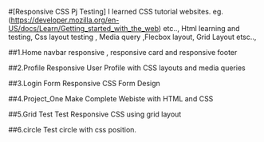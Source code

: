 #[Responsive CSS Pj Testing]
I learned CSS tutorial websites.
eg.(https://developer.mozilla.org/en-US/docs/Learn/Getting_started_with_the_web)
etc..,
Html learning and testing, Css layout testing , Media query 
,Flecbox layout, Grid Layout etsc..,

##1.Home
navbar responsive , responsive card and responsive footer

##2.Profile
Responsive User Profile with CSS layouts and media queries

##3.Login Form
Responsive CSS Form Design 

##4.Project_One
Make Complete Webiste with HTML and CSS

##5.Grid Test
Test Responsive CSS using grid layout

##6.circle
Test circle with css position.
